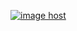 <a href="https://www.youtube.com/watch?v=QQlxvj_GKss&ab_channel=DeltatyCode" target="_blank"><img src="https://thumbs2.imgbox.com/3c/79/OsZV5oNz_t.png" alt="image host"/></a>
